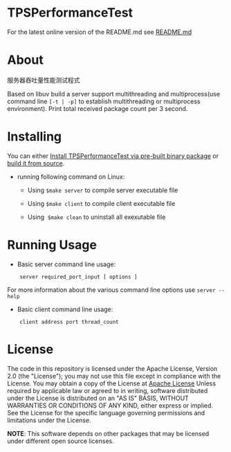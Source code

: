 # TPSPerformanceTest

For the latest online version of the README.md see [README.md](https://github.com/Scarlett/TPSPerformanceTest/blob/master/README.md)

# About

服务器吞吐量性能测试程式

Based on libuv build a server support multithreading and multiprocess(use command line `[-t | -p]` to establish multithreading or multiprocess environment). Print total received package count per 3 second.

# Installing 

You can either [Install TPSPerformanceTest via pre-built binary package](https://github.com/Scarlett/TPSPerformanceTest/bin) or [build it from source](https://github.com/ScarlettCanaan/TPSPerformance/src).
        
- running following command on Linux:

    -    Using ```$make server``` to compile server executable file
      
    -    Using ```$make client``` to compile client executable file
        
    -    Using  ```$make clean``` to uninstall all exexutable file


# Running Usage

-   Basic server command line usage:

```
    server required_port_input [ options ]
```

For more information about the various command line options use `server --help` 

-   Basic client command line usage:
```
    client address port thread_count
```
# License

The code in this repository is licensed under the Apache License, Version 2.0 (the "License");
you may not use this file except in compliance with the License.
You may obtain a copy of the License at
[Apache License](http://www.apache.org/licenses/LICENSE-2.0)
Unless required by applicable law or agreed to in writing, software
    distributed under the License is distributed on an "AS IS" BASIS,
    WITHOUT WARRANTIES OR CONDITIONS OF ANY KIND, either express or implied.
    See the License for the specific language governing permissions and
    limitations under the License.

**NOTE**: This software depends on other packages that may be licensed under different open source licenses.

